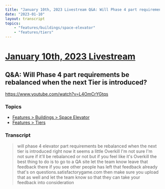 ```yaml
---
title: "January 10th, 2023 Livestream Q&A: Will Phase 4 part requirements be rebalanced when the next Tier is introduced?"
date: "2023-01-10"
layout: transcript
topics:
    - "features/buildings/space-elevator"
    - "features/tiers"
---
```

# [January 10th, 2023 Livestream](../2023-01-10.md)
## Q&A: Will Phase 4 part requirements be rebalanced when the next Tier is introduced?
https://www.youtube.com/watch?v=L4OmCrYGtqs

### Topics
* [Features > Buildings > Space Elevator](../topics/features/buildings/space-elevator.md)
* [Features > Tiers](../topics/features/tiers.md)

### Transcript

> will phase 4 elevator part requirements be rebalanced when the next tier is introduced right now it seems a little Overkill I'm not sure I'm not sure if it'll be rebalanced or not but if you feel like it's Overkill the best thing to do is to go to a QA site let the team know leave that feedback there if you see other people has left that feedback already that's on questions.satisfactorygame.com then make sure you upload that as well and let the team know so that they can take your feedback into consideration
